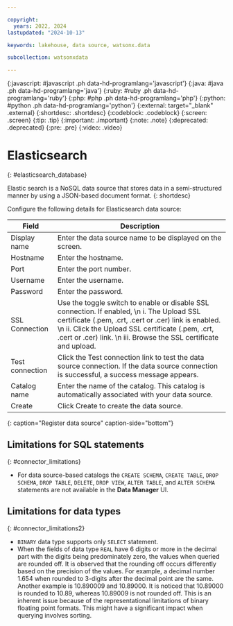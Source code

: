 ```yaml
---

copyright:
  years: 2022, 2024
lastupdated: "2024-10-13"

keywords: lakehouse, data source, watsonx.data

subcollection: watsonxdata

---
```


{:javascript: #javascript .ph data-hd-programlang='javascript'}
{:java: #java .ph data-hd-programlang='java'}
{:ruby: #ruby .ph data-hd-programlang='ruby'}
{:php: #php .ph data-hd-programlang='php'}
{:python: #python .ph data-hd-programlang='python'}
{:external: target="_blank" .external}
{:shortdesc: .shortdesc}
{:codeblock: .codeblock}
{:screen: .screen}
{:tip: .tip}
{:important: .important}
{:note: .note}
{:deprecated: .deprecated}
{:pre: .pre}
{:video: .video}

# Elasticsearch
{: #elasticsearch_database}

Elastic search is a NoSQL data source that stores data in a semi-structured manner by using a JSON-based document format.
{: shortdesc}

 Configure the following details for Elasticsearch data source:

 | Field           | Description        |
 |------------------|--------------------|
 | Display name    | Enter the data source name to be displayed on the screen. |
 | Hostname            | Enter the hostname.  |
 | Port             | Enter the port number. |
 | Username           | Enter the username.  |
 | Password           | Enter the password.  |
 | SSL Connection   | Use the toggle switch to enable or disable SSL connection. If enabled, \n i. The Upload SSL certificate (.pem, .crt, .cert or .cer) link is enabled. \n ii. Click the Upload SSL certificate (.pem, .crt, .cert or .cer) link. \n iii. Browse the SSL certificate and upload.|
 | Test connection     | Click the Test connection link to test the data source connection. If the data source connection is successful, a success message appears.|
 | Catalog name | Enter the name of the catalog. This catalog is automatically associated with your data source. |
 | Create | Click Create to create the data source. |
 {: caption="Register data source" caption-side="bottom"}

## Limitations for SQL statements
{: #connector_limitations}

* For data source-based catalogs the `CREATE SCHEMA`, `CREATE TABLE`, `DROP SCHEMA`, `DROP TABLE`, `DELETE`, `DROP VIEW`, `ALTER TABLE`, and `ALTER SCHEMA` statements are not available in the **Data Manager** UI.

## Limitations for data types
{: #connector_limitations2}

* `BINARY` data type supports only `SELECT` statement.
* When the fields of data type `REAL` have 6 digits or more in the decimal part with the digits being predominately zero, the values when queried are rounded off. It is observed that the rounding off occurs differently based on the precision of the values. For example, a decimal number 1.654 when rounded to 3-digits after the decimal point are the same. Another example is 10.890009 and 10.89000. It is noticed that 10.89000 is rounded to 10.89, whereas 10.89009 is not rounded off. This is an inherent issue because of the representational limitations of binary floating point formats. This might have a significant impact when querying involves sorting.
